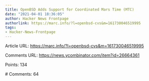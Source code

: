 ```yaml
---
title: OpenBSD Adds Support for Coordinated Mars Time (MTC)
date: "2021-04-01 18:36:05"
author: Hacker News Frontpage
authorlink: https://marc.info/?l=openbsd-cvs&m=161730046519995
tags:
- Hacker-News-Frontpage
---
```


<p>Article URL: <a href="https://marc.info/?l=openbsd-cvs&m=161730046519995">https://marc.info/?l=openbsd-cvs&m=161730046519995</a></p>
<p>Comments URL: <a href="https://news.ycombinator.com/item?id=26664361">https://news.ycombinator.com/item?id=26664361</a></p>
<p>Points: 134</p>
<p># Comments: 64</p>

